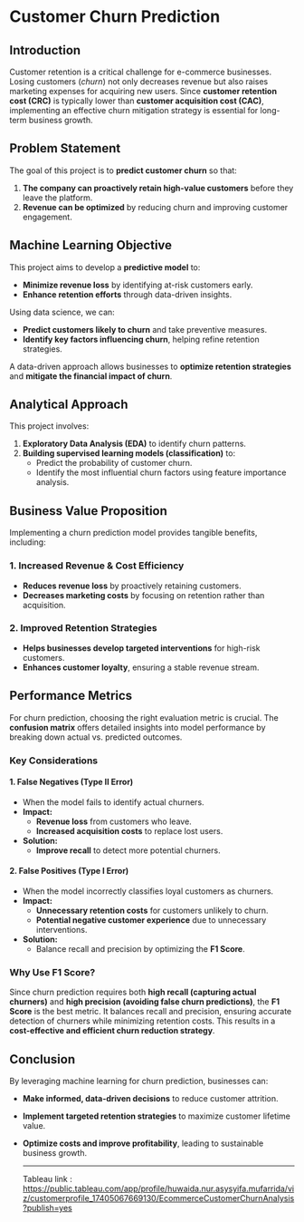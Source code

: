 # Customer Churn Prediction 

## Introduction
Customer retention is a critical challenge for e-commerce businesses. Losing customers (*churn*) not only decreases revenue but also raises marketing expenses for acquiring new users. Since **customer retention cost (CRC)** is typically lower than **customer acquisition cost (CAC)**, implementing an effective churn mitigation strategy is essential for long-term business growth.

## Problem Statement
The goal of this project is to **predict customer churn** so that:
1. **The company can proactively retain high-value customers** before they leave the platform.
2. **Revenue can be optimized** by reducing churn and improving customer engagement.

## Machine Learning Objective
This project aims to develop a **predictive model** to:
- **Minimize revenue loss** by identifying at-risk customers early.
- **Enhance retention efforts** through data-driven insights.

Using data science, we can:
- **Predict customers likely to churn** and take preventive measures.
- **Identify key factors influencing churn**, helping refine retention strategies.

A data-driven approach allows businesses to **optimize retention strategies** and **mitigate the financial impact of churn**.

## Analytical Approach
This project involves:
1. **Exploratory Data Analysis (EDA)** to identify churn patterns.
2. **Building supervised learning models (classification)** to:
   - Predict the probability of customer churn.
   - Identify the most influential churn factors using feature importance analysis.

## Business Value Proposition
Implementing a churn prediction model provides tangible benefits, including:

### 1. Increased Revenue & Cost Efficiency
- **Reduces revenue loss** by proactively retaining customers.
- **Decreases marketing costs** by focusing on retention rather than acquisition.

### 2. Improved Retention Strategies
- **Helps businesses develop targeted interventions** for high-risk customers.
- **Enhances customer loyalty**, ensuring a stable revenue stream.

## Performance Metrics
For churn prediction, choosing the right evaluation metric is crucial. The **confusion matrix** offers detailed insights into model performance by breaking down actual vs. predicted outcomes.

### Key Considerations
#### 1. False Negatives (Type II Error)
- When the model fails to identify actual churners.
- **Impact:**
  - **Revenue loss** from customers who leave.
  - **Increased acquisition costs** to replace lost users.
- **Solution:**
  - **Improve recall** to detect more potential churners.

#### 2. False Positives (Type I Error)
- When the model incorrectly classifies loyal customers as churners.
- **Impact:**
  - **Unnecessary retention costs** for customers unlikely to churn.
  - **Potential negative customer experience** due to unnecessary interventions.
- **Solution:**
  - Balance recall and precision by optimizing the **F1 Score**.

### Why Use F1 Score?
Since churn prediction requires both **high recall (capturing actual churners)** and **high precision (avoiding false churn predictions)**, the **F1 Score** is the best metric. It balances recall and precision, ensuring accurate detection of churners while minimizing retention costs. This results in a **cost-effective and efficient churn reduction strategy**.

## Conclusion
By leveraging machine learning for churn prediction, businesses can:
- **Make informed, data-driven decisions** to reduce customer attrition.
- **Implement targeted retention strategies** to maximize customer lifetime value.
- **Optimize costs and improve profitability**, leading to sustainable business growth.
  ___

  Tableau link : https://public.tableau.com/app/profile/huwaida.nur.asysyifa.mufarrida/viz/customerprofile_17405067669130/EcommerceCustomerChurnAnalysis?publish=yes
